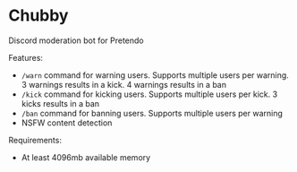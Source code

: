 # Chubby
Discord moderation bot for Pretendo

Features:

- `/warn` command for warning users. Supports multiple users per warning. 3 warnings results in a kick. 4 warnings results in a ban
- `/kick` command for kicking users. Supports multiple users per kick. 3 kicks results in a ban
- `/ban` command for banning users. Supports multiple users per warning
- NSFW content detection

Requirements:

- At least 4096mb available memory